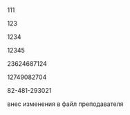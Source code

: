 111

123

1234

12345

23624687124

12749082704

82-481-293021

внес изменения в файл преподавателя 